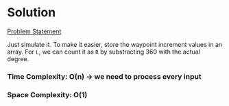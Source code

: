 # Solution

[Problem Statement](https://adventofcode.com/2020/day/12#part1)

Just simulate it. To make it easier, store the waypoint increment values in an array. For `L`, we can count it as `R` by substracting 360 with the actual degree.

### Time Complexity: O(n) -> we need to process every input
### Space Complexity: O(1)